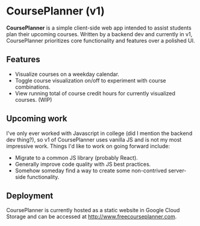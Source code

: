 # CoursePlanner (v1)

**CoursePlanner** is a simple client-side web app intended to assist students plan their upcoming courses. Written by a backend dev and currently in v1, CoursePlanner prioritizes core functionality and features over a polished UI.

## Features

- Visualize courses on a weekday calendar.
- Toggle course visualization on/off to experiment with course combinations.
- View running total of course credit hours for currently visualized courses. (WIP)

## Upcoming work

I've only ever worked with Javascript in college (did I mention the backend dev thing?), so v1 of CoursePlanner uses vanilla JS and is not my most impressive work. Things I'd like to work on going forward include:

- Migrate to a common JS library (probably React).
- Generally improve code quality with JS best practices.
- Somehow someday find a way to create some non-contrived server-side functionality.

## Deployment

CoursePlanner is currently hosted as a static website in Google Cloud Storage and can be accessed at http://www.freecourseplanner.com.